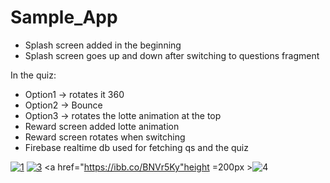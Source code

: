 # Sample_App

* Splash screen added in the beginning
* Splash screen goes up and down after switching to questions fragment

In the quiz: 

* Option1 -> rotates it 360
* Option2 -> Bounce
* Option3 -> rotates the lotte animation at the top
* Reward screen added lotte animation 
* Reward screen rotates when switching
* Firebase realtime db used for fetching qs and the quiz


<a href="https://ibb.co/ysH5r8n" height =200px ><img src="https://i.ibb.co/Hg5YjrD/1.jpg" alt="1" border="0"></a>
<a href="https://ibb.co/8dV6JGP" height =200px ><img src="https://i.ibb.co/1dx83BR/3.jpg" alt="3" border="0"></a>
<a href="https://ibb.co/BNVr5Ky"height =200px ><img src="https://i.ibb.co/QdFC3jP/4.jpg" alt="4" border="0"></a>
  
 

            
